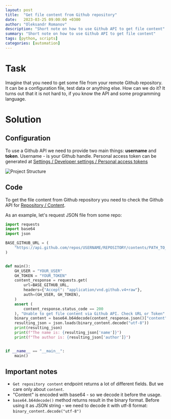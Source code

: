 ```yaml
---
layout: post
title:  "Get file content from Github repository"
date:   2023-03-25 09:00:00 +0300
author: "Oleksandr Romanov"
description: "Short note on how to use Github API to get file content"
summary: "Short note on how to use Github API to get file content"
tags: [python, scripts]
categories: [automation]
---
```


# Task

Imagine that you need to get some file from your remote Github repository. It can be a configuration file, test data or anything else. How can we do it?
It turns out that it is not hard to, if you know the API and some programming language.

# Solution

## Configuration

To use a Github API we need to provide two main things: **username** and **token**.
Username - is your Github handle.
Personal access token can be generated at [Settings / Developer settings / Personal access tokens](https://github.com/settings/tokens) 

![Project Structure](/img/20230325/access-tokens.png)

## Code
To get the file content from Github repository you need to check the Github API for [Repository / Content](https://docs.github.com/en/rest/repos/contents?apiVersion=2022-11-28#get-repository-content).

As an example, let's request JSON file from some repo:
```python
import requests
import base64
import json

BASE_GITHUB_URL = (
    "https://api.github.com/repos/USERNAME/REPOSITORY/contents/PATH_TO_FILE"
)


def main():
    GH_USER = "YOUR_USER"
    GH_TOKEN = "YOUR_TOKEN"
    content_response = requests.get(
        url=BASE_GITHUB_URL,
        headers={"Accept": "application/vnd.github.v4+raw"},
        auth=(GH_USER, GH_TOKEN),
    )
    assert (
        content_response.status_code == 200
    ), "Unable to get file content via Github API. Check URL or Token"
    binary_content = base64.b64decode(content_response.json()["content"])
    resulting_json = json.loads(binary_content.decode("utf-8"))
    print(resulting_json)
    print(f"The name is: {resulting_json['name']}")
    print(f"The author is: {resulting_json['author']}")


if __name__ == "__main__":
    main()
```

## Important notes
- `Get repository content` endpoint returns a lot of different fields. But we care only about `content`.
- "Content" is encoded with base64 - so we decode it before the usage.
- `base64.b64decode()` method returns result in the binary format. Before using it as JSON string - we need to decode it with utf-8 format: `binary_content.decode("utf-8")`
